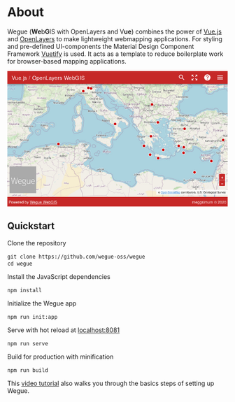 # About

Wegue (**We**b**G**IS with OpenLayers and V**ue**) combines the power of [Vue.js](https://vuejs.org/) and [OpenLayers](https://openlayers.org) to make lightweight webmapping applications. For styling and pre-defined UI-components the Material Design Component Framework [Vuetify](https://vuetifyjs.com/) is used. It acts as a template to reduce boilerplate work for browser-based mapping applications.

![Wegue Screenshot](_media/webmap_screenshot.jpg)

## Quickstart

Clone the repository

```shell
git clone https://github.com/wegue-oss/wegue
cd wegue
```

Install the JavaScript dependencies

```shell
npm install
```

Initialize the Wegue app

```shell
npm run init:app
```

Serve with hot reload at [localhost:8081](http://localhost:8081)

```shell
npm run serve
```

Build for production with minification

```shell
npm run build
```

This [video tutorial](https://www.youtube.com/watch?v=9cq21F1x2sw) also walks you through the basics steps of setting up Wegue.
